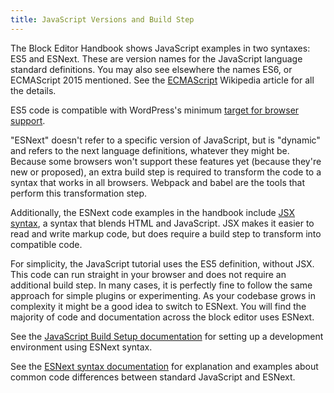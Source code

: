 ```yaml
---
title: JavaScript Versions and Build Step
---
```


The Block Editor Handbook shows JavaScript examples in two syntaxes: ES5 and ESNext. These are version names for the JavaScript language standard definitions. You may also see elsewhere the names ES6, or ECMAScript 2015 mentioned. See the [ECMAScript](https://en.wikipedia.org/wiki/ECMAScript) Wikipedia article for all the details.

ES5 code is compatible with WordPress's minimum [target for browser support](https://make.wordpress.org/core/handbook/best-practices/browser-support/).

"ESNext" doesn't refer to a specific version of JavaScript, but is "dynamic" and refers to the next language definitions, whatever they might be. Because some browsers won't support these features yet (because they're new or proposed), an extra build step is required to transform the code to a syntax that works in all browsers. Webpack and babel are the tools that perform this transformation step.

Additionally, the ESNext code examples in the handbook include [JSX syntax](https://reactjs.org/docs/introducing-jsx.html), a syntax that blends HTML and JavaScript. JSX makes it easier to read and write markup code, but does require a build step to transform into compatible code.

For simplicity, the JavaScript tutorial uses the ES5 definition, without JSX. This code can run straight in your browser and does not require an additional build step. In many cases, it is perfectly fine to follow the same approach for simple plugins or experimenting. As your codebase grows in complexity it might be a good idea to switch to ESNext. You will find the majority of code and documentation across the block editor uses ESNext.

See the [JavaScript Build Setup documentation](/docs/designers-developers/developers/tutorials/javascript/js-build-setup.md) for setting up a development environment using ESNext syntax.

See the [ESNext syntax documentation](/docs/designers-developers/developers/tutorials/javascript/esnext-js.md) for explanation and examples about common code differences between standard JavaScript and ESNext.
